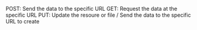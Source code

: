 POST: Send the data to the specific URL
GET: Request the data at the specific URL
PUT: Update the resoure or file / Send the data to the specific URL to create